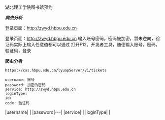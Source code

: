 
湖北理工学院图书馆预约


___爬虫分析___

登录页面：http://zwyd.hbpu.edu.cn


登录页面：http://zwyd.hbpu.edu.cn
输入账号密码，密码被加密，暂未逆向，验证码实际上输入任意值都可以通过
打开F12，开发者工具，随便输入账号，密码，验证码，登录

**爬虫分析**

```https://cas.hbpu.edu.cn/lyuapServer/v1/tickets```


```
username: 账号
password: 加密的密码
service: http://zwyd.hbpu.edu.cn
loginType: 
id: 
code: 验证码

```

|username|   |
|password|---|
|service|   |
|loginType|   |
